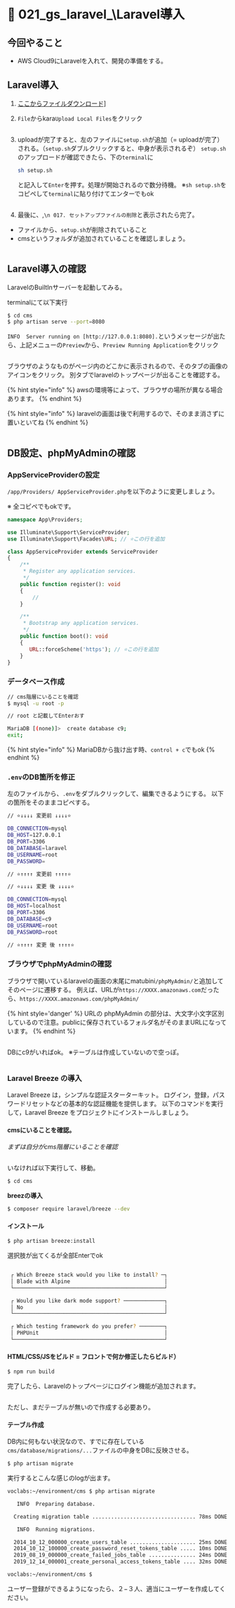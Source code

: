 # 🍖 021\_gs\_laravel_\Laravel導入

## 今回やること

- AWS Cloud9にLaravelを入れて、開発の準備をする。

## Laravel導入

1. <a href="https://gitlab.com/gs_hayato/gs-php-01/-/raw/master/laravel/setup.sh?ref_type=heads&amp;inline=false" rel="noopener" target="_blank">ここからファイルダウンロード]</a>

2. `File`からkara`Upload Local Files`をクリック

<figure><img src=".gitbook/assets/laravel/002/laravel_002_001.png" alt=""></figure>

3. uploadが完了すると、左のファイルに`setup.sh`が追加（= uploadが完了）される。（`setup.sh`ダブルクリックすると、中身が表示されるぞ）
   `setup.sh`のアップロードが確認できたら、下の`terminal`に

   ```bash
   sh setup.sh
   ```
   
   と記入して`Enter`を押す。処理が開始されるので数分待機。
   ※`sh setup.sh`をコピペして`terminal`に貼り付けてエンターでもok
   
<figure><img src=".gitbook/assets/laravel/002/laravel_002_002.png" alt=""></figure>

4. 最後に、,`\n 017. セットアップファイルの削除`と表示されたら完了。
- ファイルから、`setup.sh`が削除されていること
- cmsというフォルダが追加されていることを確認しましょう。

<figure><img src=".gitbook/assets/laravel/002/laravel_002_003.png" alt=""></figure>

## Laravel導入の確認

LaravelのBuiltInサーバーを起動してみる。

terminalにて以下実行

```bash
$ cd cms
$ php artisan serve --port=8080
```

`INFO  Server running on [http://127.0.0.1:8080].`というメッセージが出たら、上記メニューの`Preview`から、`Preview Running Application`をクリック


<figure><img src=".gitbook/assets/laravel/002/laravel_002_004.png" alt=""></figure>

ブラウザのようなものがページ内のどこかに表示されるので、そのタブの画像のアイコンをクリック。
別タブでlaravelのトップページが出ることを確認する。

{% hint style="info" %}
awsの環境等によって、ブラウザの場所が異なる場合あります。
{% endhint %}

{% hint style="info" %}
laravelの画面は後で利用するので、そのまま消さずに置いといてね
{% endhint %}

<figure><img src=".gitbook/assets/laravel/002/laravel_002_005.png" alt=""></figure>


## DB設定、phpMyAdminの確認


### AppServiceProviderの設定

`/app/Providers/ AppServiceProvider.php`を以下のように変更しましょう。

※ 全コピペでもokです。

```php
namespace App\Providers;

use Illuminate\Support\ServiceProvider;
use Illuminate\Support\Facades\URL; // ⭐️この行を追加

class AppServiceProvider extends ServiceProvider
{
    /**
     * Register any application services.
     */
    public function register(): void
    {
        //
    }

    /**
     * Bootstrap any application services.
     */
    public function boot(): void
    {
       URL::forceScheme('https'); // ⭐️この行を追加
    }
}

```

### データベース作成

```bash
// cms階層にいることを確認
$ mysql -u root -p

// root と記載してEnterおす

MariaDB [(none)]>  create database c9;
exit;
```

{% hint style="info" %}
MariaDBから抜け出す時、`control + c`でもok
{% endhint %}

### `.env`のDB箇所を修正

左のファイルから、`.env`をダブルクリックして、編集できるようにする。
以下の箇所をそのままコピペする。

```bash
// ⭐️↓↓↓↓ 変更前 ↓↓↓↓⭐️

DB_CONNECTION=mysql
DB_HOST=127.0.0.1
DB_PORT=3306
DB_DATABASE=laravel
DB_USERNAME=root
DB_PASSWORD=

// ⭐️↑↑↑↑ 変更前 ↑↑↑↑⭐️
```

```bash
// ⭐️↓↓↓↓ 変更 後 ↓↓↓↓⭐️

DB_CONNECTION=mysql
DB_HOST=localhost
DB_PORT=3306
DB_DATABASE=c9
DB_USERNAME=root
DB_PASSWORD=root

// ⭐️↑↑↑↑ 変更 後 ↑↑↑↑⭐️
```


### ブラウザでphpMyAdminの確認

ブラウザで開いているlaravelの画面の末尾にmatubini`/phpMyAdmin/`と追加してそのページに遷移する。
例えば、URLが`https://XXXX.amazonaws.com`だったら、`https://XXXX.amazonaws.com/phpMyAdmin/`

{% hint style='danger' %}
URLの phpMyAdmin の部分は、大文字小文字区別しているので注意。publicに保存されているフォルダ名がそのままURLになっています。
{% endhint %}

<figure><img src=".gitbook/assets/laravel/002/laravel_002_006.png" alt=""></figure>

DBにc9がいればok。
※テーブルは作成していないので空っぽ。


<figure><img src=".gitbook/assets/laravel/002/laravel_002_007.png" alt=""></figure>


### Laravel Breeze の導入

Laravel Breeze は，シンプルな認証スターターキット。
ログイン，登録，パスワードリセットなどの基本的な認証機能を提供します。
以下のコマンドを実行して，Laravel Breeze をプロジェクトにインストールしましょう。

#### cmsにいることを確認。

*まずは自分がcms階層にいることを確認*

<figure><img src=".gitbook/assets/laravel/002/laravel_002_008.png" alt=""></figure>

いなければ以下実行して、移動。

```bash
$ cd cms
```

**breezの導入**

```bash
$ composer require laravel/breeze --dev
```

#### インストール

```bash
$ php artisan breeze:install
```

選択肢が出てくるが全部Enterでok

<figure><img src=".gitbook/assets/laravel/002/laravel_002_009.png" alt=""></figure>


```bash
 ┌ Which Breeze stack would you like to install? ─┐
 │ Blade with Alpine                              │
 └────────────────────────────────────────────────┘

 ┌ Would you like dark mode support? ─────────────┐
 │ No                                             │
 └────────────────────────────────────────────────┘

 ┌ Which testing framework do you prefer? ────────┐
 │ PHPUnit                                        │
 └────────────────────────────────────────────────┘
 ```

#### HTML/CSS/JSをビルド = フロントで何か修正したらビルド）
 ```bash
 $ npm run build
 ```


完了したら、Laravelのトップページにログイン機能が追加されます。

<figure><img src=".gitbook/assets/laravel/002/laravel_002_010.png" alt=""></figure>

ただし、まだテーブルが無いので作成する必要あり。

#### テーブル作成

DB内に何もない状況なので、すでに存在している`cms/database/migrations/...`ファイルの中身をDBに反映させる。

```bash
$ php artisan migrate
```

実行するとこんな感じのlogが出ます。

```bash
voclabs:~/environment/cms $ php artisan migrate

   INFO  Preparing database.  

  Creating migration table ................................. 78ms DONE

   INFO  Running migrations.  

  2014_10_12_000000_create_users_table ..................... 25ms DONE
  2014_10_12_100000_create_password_reset_tokens_table ..... 10ms DONE
  2019_08_19_000000_create_failed_jobs_table ............... 24ms DONE
  2019_12_14_000001_create_personal_access_tokens_table .... 32ms DONE

voclabs:~/environment/cms $ 
```

ユーザー登録ができるようになったら、２−３人、適当にユーザーを作成してください。

